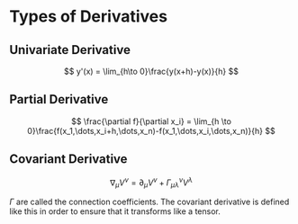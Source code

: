 # Types of Derivatives

## Univariate Derivative

$$
y'(x) = \lim_{h\to 0}\frac{y(x+h)-y(x)}{h}
$$

## Partial Derivative

$$
\frac{\partial f}{\partial x_i} = \lim_{h \to 0}\frac{f(x_1,\dots,x_i+h,\dots,x_n)-f(x_1,\dots,x_i,\dots,x_n)}{h}
$$


## Covariant Derivative

$$
\nabla_\mu V^\nu = \partial_\mu V^\nu + \Gamma^\nu_{\mu\lambda}V^\lambda
$$

$\Gamma$ are called the connection coefficients. The covariant derivative is defined like this in order to ensure that it transforms like a tensor.